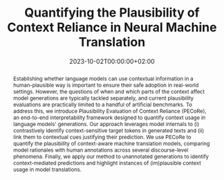 ---
# Documentation: https://sourcethemes.com/academic/docs/managing-content/

title: "Quantifying the Plausibility of Context Reliance in Neural Machine Translation"
authors: [Gabriele Sarti, Grzegorz Chrupała, Malvina Nissim, Arianna Bisazza]
date: 2023-10-02T00:00:00+02:00
doi: ""

# Schedule page publish date (NOT publication's date).
publishDate: 2023-10-02T00:00:00+02:00

# Publication type.
# Legend: 0 = Uncategorized; 1 = Conference paper; 2 = Journal article;
# 3 = Preprint / Working Paper; 4 = Report; 5 = Book; 6 = Book section;
# 7 = Thesis; 8 = Patent
publication_types: ["1"]

# Publication name and optional abbreviated publication name.
publication: "In Proceedings of the 2024 International Conference on Learning Representations (ICLR 2024)"
publication_short: "ICLR 2024"

abstract: "Establishing whether language models can use contextual information in a human-plausible way is important to ensure their safe adoption in real-world settings. However, the questions of when and which parts of the context affect model generations are typically tackled separately, and current plausibility evaluations are practically limited to a handful of artificial benchmarks. To address this, we introduce Plausibility Evaluation of Context Reliance (PECoRe), an end-to-end interpretability framework designed to quantify context usage in language models' generations. Our approach leverages model internals to (i) contrastively identify context-sensitive target tokens in generated texts and (ii) link them to contextual cues justifying their prediction. We use PECoRe to quantify the plausibility of context-aware machine translation models, comparing model rationales with human annotations across several discourse-level phenomena. Finally, we apply our method to unannotated generations to identify context-mediated predictions and highlight instances of (im)plausible context usage in model translations."

# Summary. An optional shortened abstract.
summary: "We introduce PECoRe, an interpretability framework for identifying context dependence in language model generations."

tags: [Natural Language Processing, Deep Learning, Interpretability, Machine Translation, Feature Attribution, Context Usage]
categories: [Natural Language Processing]
featured: true

# Custom links (optional).
#   Uncomment and edit lines below to show custom links.
# links:
# - name: Follow
#   url: https://twitter.com
#   icon_pack: fab
#   icon: twitter
links:
- name: ICLR Proceedings
  url: https://openreview.net/forum?id=XTHfNGI3zT
  icon_pack: fas
  icon: file-contract
- name: ArXiv
  url: https://arxiv.org/abs/2310.01188
  icon_pack: fas
  icon: file-contract
- name: Artifacts
  url: https://huggingface.co/collections/gsarti/pecore-iclr-2024-65edab42e28439e21b612c2e
  icon: codepen
  icon_pack: fab
- name: Demo
  url: https://huggingface.co/spaces/gsarti/pecore
  icon_pack: fas
  icon: rocket

url_pdf: https://arxiv.org/pdf/2310.01188.pdf
url_code: https://github.com/gsarti/pecore
url_dataset:
url_poster:
url_project:
url_slides:
url_source:
url_video:

# Featured image
# To use, add an image named `featured.jpg/png` to your page's folder. 
# Focal points: Smart, Center, TopLeft, Top, TopRight, Left, Right, BottomLeft, Bottom, BottomRight.
image:
  caption: ""
  focal_point: ""
  preview_only: false

# Associated Projects (optional).
#   Associate this publication with one or more of your projects.
#   Simply enter your project's folder or file name without extension.
#   E.g. `internal-project` references `content/project/internal-project/index.md`.
#   Otherwise, set `projects: []`.
projects: []

# Slides (optional).
#   Associate this publication with Markdown slides.
#   Simply enter your slide deck's filename without extension.
#   E.g. `slides: "example"` references `content/slides/example/index.md`.
#   Otherwise, set `slides: ""`.
slides: ""
---